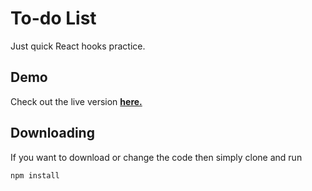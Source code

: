 # To-do List

Just quick React hooks practice.

## Demo

Check out the live version [**here.**](https://vindow.github.io/todo-hooks)

## Downloading

If you want to download or change the code then simply clone and run
```sh
npm install
```